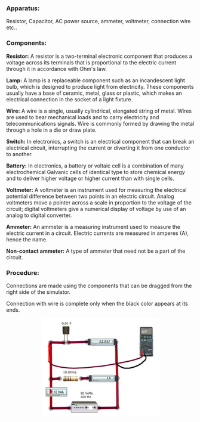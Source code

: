 
### Apparatus:
 

Resistor, Capacitor, AC power source, ammeter, voltmeter, connection wire etc..

<h3>Components:</h3>

<p><strong>Resistor:</strong> A resistor is a two-terminal electronic component that produces a voltage across its terminals that is proportional to the electric current through it in accordance with Ohm's law.</p>

<p><strong>Lamp:</strong> A lamp is a replaceable component such as an incandescent light bulb, which is designed to produce light from electricity. These components usually have a base of ceramic, metal, glass or plastic, which makes an electrical connection in the socket of a light fixture.</p>

<p><strong>Wire:</strong> A wire is a single, usually cylindrical, elongated string of metal. Wires are used to bear mechanical loads and to carry electricity and telecommunications signals. Wire is commonly formed by drawing the metal through a hole in a die or draw plate.</p>

<p><strong>Switch:</strong> In electronics, a switch is an electrical component that can break an electrical circuit, interrupting the current or diverting it from one conductor to another.</p>

<p><strong>Battery:</strong> In electronics, a battery or voltaic cell is a combination of many electrochemical Galvanic cells of identical type to store chemical energy and to deliver higher voltage or higher current than with single cells.</p>

<p><strong>Voltmeter:</strong> A voltmeter is an instrument used for measuring the electrical potential difference between two points in an electric circuit. Analog voltmeters move a pointer across a scale in proportion to the voltage of the circuit; digital voltmeters give a numerical display of voltage by use of an analog to digital converter.</p>

<p><strong>Ammeter:</strong> An ammeter is a measuring instrument used to measure the electric current in a circuit. Electric currents are measured in amperes (A), hence the name.</p>

<p><strong>Non-contact ammeter:</strong> A type of ammeter that need not be a part of the circuit.</p>

<h3>Procedure:</h3>

<p>Connections are made using the components that can be dragged from the right side of the simulator.</p>

<p>Connection with wire is complete only when the black color appears at its ends.</p>



<div style="display: block; margin-left: auto; margin-right: auto; text-align: center; width: fit-content;"><img src="./images/figure1.jpg" alt="Figure 1" style="max-width: 600px; height: auto;"><p style="text-align: center; font-size: smaller; font-style: italic;"></p></div>
